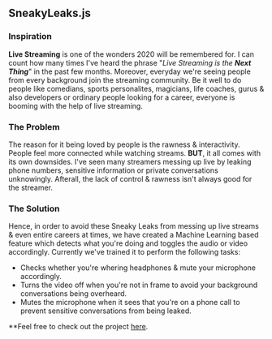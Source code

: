 ## SneakyLeaks.js


### Inspiration
**Live Streaming** is one of the wonders 2020 will be remembered for. I can count how many times I've heard the phrase "_Live Streaming is the **Next Thing**_" in the past few months. Moreover, everyday we're seeing people from every background join the streaming community. Be it well to do people like comedians, sports personalites, magicians, life coaches, gurus & also developers or ordinary people looking for a career, everyone is booming with the help of live streaming.

### The Problem
The reason for it being loved by people is the rawness & interactivity. People feel more connected while watching streams. **BUT**, it all comes with its own downsides. I've seen many streamers messing up live by leaking phone numbers, sensitive information or private conversations unknowingly. Afterall, the lack of control & rawness isn't always good for the streamer.

### The Solution
Hence, in order to avoid these Sneaky Leaks from messing up live streams & even entire careers at times, we have created a Machine Learning based feature which detects what you're doing and toggles the audio or video accordingly. Currently we've trained it to perform the following tasks:

- Checks whether you're whering headphones & mute your microphone accordingly. 
- Turns the video off when you're not in frame to avoid your background conversations being overheard.
- Mutes the microphone when it sees that you're on a phone call to prevent sensitive conversations from being leaked.   

**Feel free to check out the project [here](https://editor.p5js.org/thevrajshah/sketches/7aJSL0DMd).
